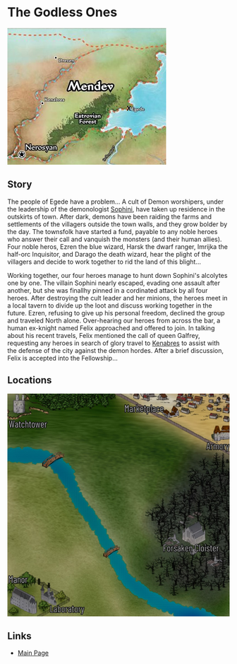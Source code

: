 # The Godless Ones

![BigMap](../maps/IntoTheWorldwound1.png)

## Story

The people of Egede have a problem... A cult of Demon worshipers, under the leadership of the demonologist [Sophini](../sophini.md), have taken up residence in the outskirts of town. After dark, demons have been raiding the farms and settlements of the villagers outside the town walls, and they grow bolder by the day.
The townsfolk have started a fund, payable to any noble heroes who answer their call and vanquish the monsters (and their human allies).
Four noble heros, Ezren the blue wizard, Harsk the dwarf ranger, Imrijka the half-orc Inquisitor, and Darago the death wizard, hear the plight of the villagers and decide to work together to rid the land of this blight...

Working together, our four heroes manage to hunt down Sophini's alcolytes one by one. The villain Sophini nearly escaped, evading one assault after another, but she was finallhy pinned in a cordinated attack by all four heroes. After destroying the cult leader and her minions, the heroes meet in a local tavern to divide up the loot and discuss working together in the future. Ezren, refusing to give up his personal freedom, declined the group and traveled North alone. Over-hearing our heroes from across the bar, a human ex-knight named Felix approached and offered to join. In talking about his recent travels, Felix mentioned the call of queen Galfrey, requesting any heroes in search of glory travel to [Kenabres](../locations.md#kenabres) to assist with the defense of the city against the demon hordes. After a brief discussion, Felix is accepted into the Fellowship...
 
## Locations

![scenarioMap](../maps/GodlessOnes.jpg)

## Links
- [Main Page](../main.md#wrath-of-the-righteous)
